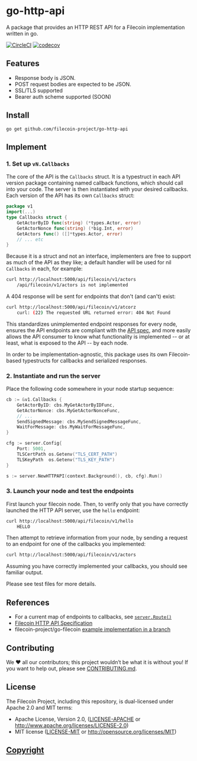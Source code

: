 # go-http-api

A package that provides an HTTP REST API for a Filecoin implementation written in go.

[![CircleCI](https://circleci.com/gh/filecoin-project/go-http-api.svg?style=svg)](https://circleci.com/gh/filecoin-project/go-http-api)
[![codecov](https://codecov.io/gh/filecoin-project/go-http-api/branch/master/graph/badge.svg)](https://codecov.io/gh/filecoin-project/go-http-api)

## Features
* Response body is JSON.
* POST request bodies are expected to be JSON.
* SSL/TLS supported
* Bearer auth scheme supported (SOON)

## Install
```
go get github.com/filecoin-project/go-http-api
```

## Implement

### 1. Set up `vN.Callbacks`
The core of the API is the `Callbacks` struct.  It is a typestruct in each API version package containing named callback functions, which should call into your code.  The server is then instantiated with your desired callbacks. Each version of the API has its own `Callbacks` struct: 
```go
package v1
import(...)
type Callbacks struct {
	GetActorByID func(string) (*types.Actor, error)
	GetActorNonce func(string) (*big.Int, error)
	GetActors func() ([]*types.Actor, error)
    // ... etc
}
```
Because it is a struct and not an interface, implementers are free to support as much of the API as they like; a default handler will be used for nil `Callbacks` in each, for example:
```bash
curl http://localhost:5000/api/filecoin/v1/actors
    /api/filecoin/v1/actors is not implemented
``` 
A 404 response will be sent for endpoints that don't (and can't) exist:
```bash
curl http://localhost:5000/api/filecoin/v1/atcorz
    curl: (22) The requested URL returned error: 404 Not Found
```
 This standardizes unimplemented endpoint responses for every node, ensures the API endpoints are compliant with the [API spec](https://github.com/filecoin-project/filecoin-http-api), and more easily allows the API consumer to know what functionality is implemented -- or at least, what is exposed to the API -- by each node. 

In order to be implementation-agnostic, this package uses its own Filecoin-based typestructs for callbacks and serialized responses.

### 2. Instantiate and run the server
Place the following code somewhere in your node startup sequence:

```go
cb := &v1.Callbacks {
    GetActorByID: cbs.MyGetActorByIDFunc,
    GetActorNonce: cbs.MyGetActorNonceFunc,
    // ...
    SendSignedMessage: cbs.MySendSignedMessageFunc,
    WaitForMessage: cbs.MyWaitForMessageFunc,
}

cfg := server.Config{
    Port: 5001,
    TLSCertPath os.Getenv("TLS_CERT_PATH")
    TLSKeyPath  os.Getenv("TLS_KEY_PATH")
}

s := server.NewHTTPAPI(context.Background(), cb, cfg).Run()
```

### 3. Launch your node and test the endpoints
First launch your filecoin node. Then, to verify only that you have correctly launched the HTTP API server, use the `hello` endpoint:

```bash
curl http://localhost:5000/api/filecoin/v1/hello
    HELLO
```

Then attempt to retrieve information from your node, by sending a request to an endpoint for one of the callbacks you implemented:
```bash
curl http://localhost:5000/api/filecoin/v1/actors
```

Assuming you have correctly implemented your callbacks, you should see familiar output.

Please see test files for more details. 

## References
* For a current map of endpoints to callbacks, see [`server.Route()`](https://github.com/filecoin-project/go-http-api/blob/516f52ea8f6e13c708613c42e087c346c1f39e2b/server.go#L84)
* [Filecoin HTTP API Specification](https://github.com/filecoin-project/filecoin-http-api)
* filecoin-project/go-filecoin [example implementation in a branch](https://github.com/filecoin-project/go-filecoin/tree/feat/rest-api-part1)

## Contributing

We ❤️ all our contributors; this project wouldn’t be what it is without you! If you want to help out, please see [CONTRIBUTING.md](CONTRIBUTING.md).

## License
The Filecoin Project, including this repository, is dual-licensed under Apache 2.0 and MIT terms:

- Apache License, Version 2.0, ([LICENSE-APACHE](LICENSE-APACHE) or http://www.apache.org/licenses/LICENSE-2.0)
- MIT license ([LICENSE-MIT](LICENSE-MIT) or http://opensource.org/licenses/MIT)

## [Copyright](COPYRIGHT)